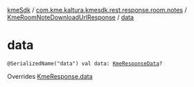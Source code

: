 [kmeSdk](../../index.md) / [com.kme.kaltura.kmesdk.rest.response.room.notes](../index.md) / [KmeRoomNoteDownloadUrlResponse](index.md) / [data](./data.md)

# data

`@SerializedName("data") val data: `[`KmeResponseData`](../../com.kme.kaltura.kmesdk.rest.response/-kme-response-data/index.md)`?`

Overrides [KmeResponse.data](../../com.kme.kaltura.kmesdk.rest.response/-kme-response/data.md)

